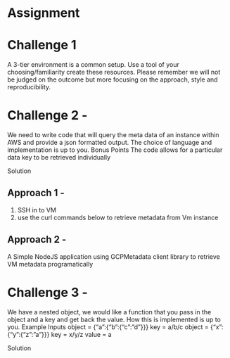 # Assignment

# Challenge 1 
A 3-tier environment is a common setup. Use a tool of your choosing/familiarity create these resources. Please remember we will not be judged on the outcome but more focusing on the approach, style and reproducibility.




# Challenge 2 - 	
We need to write code that will query the meta data of an instance within AWS and provide a json formatted output. The choice of language and implementation is up to you.
	Bonus Points
	The code allows for a particular data key to be retrieved individually

Solution

## Approach 1 - 
1. SSH in to VM 
2. use the curl commands below to retrieve metadata from Vm instance

## Approach 2 -
A Simple NodeJS application using GCPMetadata client library to retrieve VM metadata programatically


# Challenge 3 - 	
We have a nested object, we would like a function that you pass in the object and a key and get back the value. How this is implemented is up to you.
	Example Inputs
	object = {“a”:{“b”:{“c”:”d”}}}
	key = a/b/c
	object = {“x”:{“y”:{“z”:”a”}}}
	key = x/y/z
	value = a

Solution 

